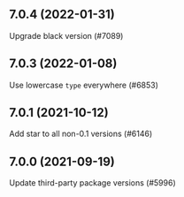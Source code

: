 ## 7.0.4 (2022-01-31)

Upgrade black version (#7089)

## 7.0.3 (2022-01-08)

Use lowercase `type` everywhere (#6853)

## 7.0.1 (2021-10-12)

Add star to all non-0.1 versions (#6146)

## 7.0.0 (2021-09-19)

Update third-party package versions (#5996)


